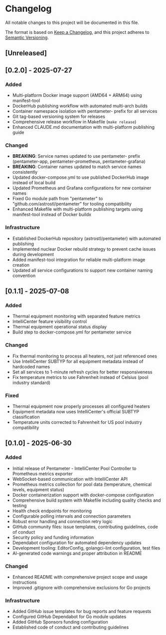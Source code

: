 # Changelog

All notable changes to this project will be documented in this file.

The format is based on [Keep a Changelog](https://keepachangelog.com/en/1.0.0/),
and this project adheres to [Semantic Versioning](https://semver.org/spec/v2.0.0.html).

## [Unreleased]

## [0.2.0] - 2025-07-27

### Added
- Multi-platform Docker image support (AMD64 + ARM64) using manifest-tool
- DockerHub publishing workflow with automated multi-arch builds
- Container namespace isolation with pentameter- prefix for all services
- Git tag-based versioning system for releases
- Comprehensive release workflow in Makefile (`make release`)
- Enhanced CLAUDE.md documentation with multi-platform publishing guide

### Changed
- **BREAKING**: Service names updated to use pentameter- prefix (pentameter-app, pentameter-prometheus, pentameter-grafana)
- **BREAKING**: Container names updated to match service names consistently
- Updated docker-compose.yml to use published DockerHub image instead of local build
- Updated Prometheus and Grafana configurations for new container names
- Fixed Go module path from "pentameter" to "github.com/astrostl/pentameter" for tooling compatibility
- Enhanced Makefile with multi-platform publishing targets using manifest-tool instead of Docker buildx

### Infrastructure
- Established DockerHub repository (astrostl/pentameter) with automated publishing
- Implemented nuclear Docker rebuild strategy to prevent cache issues during development
- Added manifest-tool integration for reliable multi-platform image creation
- Updated all service configurations to support new container naming convention

## [0.1.1] - 2025-07-08

### Added
- Thermal equipment monitoring with separated feature metrics
- IntelliCenter feature visibility control
- Thermal equipment operational status display
- Build step to docker-compose.yml for pentameter service

### Changed
- Fix thermal monitoring to process all heaters, not just referenced ones
- Use IntelliCenter SUBTYP for all equipment metadata instead of hardcoded names
- Set all services to 1-minute refresh cycles for better responsiveness
- Fix temperature metrics to use Fahrenheit instead of Celsius (pool industry standard)

### Fixed
- Thermal equipment now properly processes all configured heaters
- Equipment metadata now uses IntelliCenter's official SUBTYP classification
- Temperature units corrected to Fahrenheit for US pool industry compatibility

## [0.1.0] - 2025-06-30

### Added
- Initial release of Pentameter - IntelliCenter Pool Controller to Prometheus metrics exporter
- WebSocket-based communication with IntelliCenter API
- Prometheus metrics collection for pool data (temperature, chemical levels, equipment status)
- Docker containerization support with docker-compose configuration
- Comprehensive build system with Makefile including quality checks and testing
- Health check endpoints for monitoring
- Configurable polling intervals and connection parameters
- Robust error handling and connection retry logic
- GitHub community files: issue templates, contributing guidelines, code of conduct
- Security policy and funding information
- Dependabot configuration for automated dependency updates
- Development tooling: EditorConfig, golangci-lint configuration, test files
- AI-generated code warnings and proper attribution in README

### Changed
- Enhanced README with comprehensive project scope and usage instructions
- Improved .gitignore with comprehensive exclusions for Go projects

### Infrastructure
- Added GitHub issue templates for bug reports and feature requests
- Configured GitHub Dependabot for Go module updates
- Added GitHub Sponsors funding configuration
- Established code of conduct and contributing guidelines